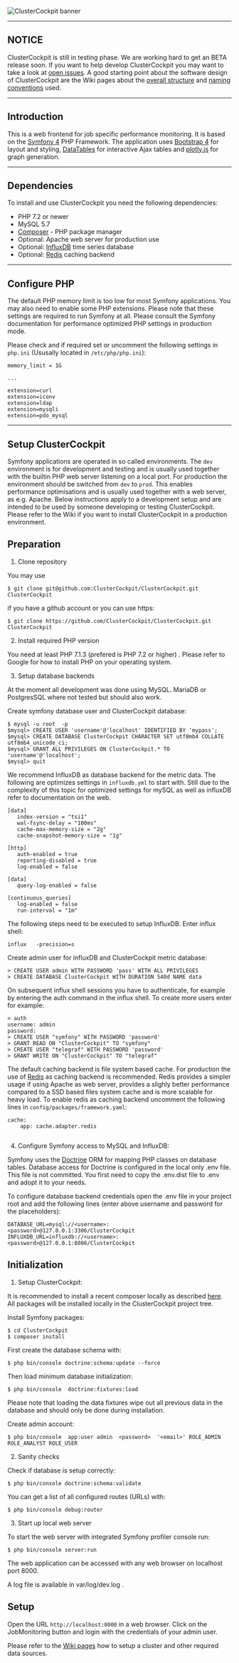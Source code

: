 ![ClusterCockpit banner](https://github.com/ClusterCockpit/ClusterCockpit/wiki/img/ClusterCockpit-banner-small.png)

--------------------------------------------------------------------------------
NOTICE
--------------------------------------------------------------------------------

ClusterCockpit is still in testing phase. We are working hard to get an BETA release soon.
If you want to help develop ClusterCockpit you may want to take a look at [open issues](https://github.com/ClusterCockpit/ClusterCockpit/issues?q=is%3Aopen+is%3Aissue).
A good starting point about the software design of ClusterCockpit are the Wiki
pages about the [overall structure](https://github.com/ClusterCockpit/ClusterCockpit/wiki/DEV-Software-structure)
and [naming conventions](https://github.com/ClusterCockpit/ClusterCockpit/wiki/DEV-Conventions)
used.

--------------------------------------------------------------------------------
Introduction
--------------------------------------------------------------------------------

This is a web frontend for job specific performance monitoring. It is based on
the [Symfony 4](https://symfony.com) PHP Framework. The application uses
[Bootstrap 4](http://getbootstrap.com) for layout and styling,
[DataTables](https://datatables.net) for interactive Ajax tables and
[plotly.js](https://plot.ly/javascript/) for graph generation.

--------------------------------------------------------------------------------
Dependencies
--------------------------------------------------------------------------------

To install and use ClusterCockpit you need the following dependencies:
- PHP 7.2 or newer
- MySQL 5.7
- [Composer](https://getcomposer.org) - PHP package manager
- Optional: Apache web server for production use
- Optional: [InfluxDB](https://docs.influxdata.com/influxdb/v1.7/introduction/getting-started/) time series database
- Optional: [Redis](https://redis.io/) caching backend

--------------------------------------------------------------------------------
Configure PHP
--------------------------------------------------------------------------------

The default PHP memory limit is too low for most Symfony applications. You may
also need to enable some PHP extensions. Please note that these settings are
required to run Symfony at all. Please consult the Symfony documentation for
performance optimized PHP settings in production mode.

Please check and if required set or uncomment the following settings in
`php.ini` (Ususally located in `/etc/php/php.ini`):

```
memory_limit = 1G

...

extension=curl
extension=iconv
extension=ldap
extension=mysqli
extension=pdo_mysql
```

--------------------------------------------------------------------------------
Setup ClusterCockpit
--------------------------------------------------------------------------------

Symfony applications are operated in so called environments.  The `dev`
environment is for development and testing and is usually used together with
the builtin PHP web server listening on a local port. For production the
environment should be switched from `dev` to `prod`. This enables
performance optimisations and is usually used together with a web server, as
e.g. Apache. Below instructions apply to a development setup and are intended
to be used by someone developing or testing ClusterCockpit. Please refer to the
Wiki if you want to install ClusterCockpit in a production environment.

## Preparation

1. Clone repository

You may use 
```
$ git clone git@github.com:ClusterCockpit/ClusterCockpit.git ClusterCockpit
```
if you have a github account or you can use https:

```
$ git clone https://github.com/ClusterCockpit/ClusterCockpit.git ClusterCockpit
```

2. Install required PHP version

You need at least PHP 7.1.3 (prefered is PHP 7.2 or higher) . Please refer to
Google for how to install PHP on your operating system.

3. Setup database backends

At the moment all development was done using  MySQL. MariaDB or
PostgresSQL where not tested but should also work.

Create symfony database user and ClusterCockpit database:

```
$ mysql -u root  -p
$mysql> CREATE USER 'username'@'localhost' IDENTIFIED BY 'mypass';
$mysql> CREATE DATABASE ClusterCockpit CHARACTER SET utf8mb4 COLLATE utf8mb4_unicode_ci;
$mysql> GRANT ALL PRIVILEGES ON ClusterCockpit.* TO 'username'@'localhost'; 
$mysql> quit
```

We recommend InfluxDB as database backend for the metric data. The following
are optimizes settings in `influxdb.yml` to start with. Still due to the
complexity of this topic for optimized settings for mySQL as well as influxDB
refer to documentation on the web.

```
[data]
   index-version = "tsi1"
   wal-fsync-delay = "100ms"
   cache-max-memory-size = "2g"
   cache-snapshot-memory-size = "1g"

[http]
   auth-enabled = true 
   reporting-disabled = true
   log-enabled = false

[data]
   query-log-enabled = false

[continuous_queries]
   log-enabled = false
   run-interval = "1m"
```

The following steps need to be executed to setup InfluxDB. Enter influx shell:

```
influx   -precision=s
```

Create admin user for influxDB and ClusterCockpit metric database:

```
> CREATE USER admin WITH PASSWORD 'pass' WITH ALL PRIVILEGES
> CREATE DATABASE ClusterCockpit WITH DURATION 540d NAME data
```

On subsequent influx shell sessions you have to authenticate, for example by
entering the auth command in the influx shell. To create more users enter for
example:

```
> auth
username: admin
password:
> CREATE USER "symfony" WITH PASSWORD 'password'
> GRANT READ ON "ClusterCockpit" TO "symfony"
> CREATE USER "telegraf" WITH PASSWORD 'password'
> GRANT WRITE ON "ClusterCockpit" TO "telegraf"

```

The default caching backend is file system based cache. For production the use
of [Redis](https://redis.io) as caching backend is recommended. Redis provides
a simpler usage if using Apache as web server, provides a slighly better
performance compared to a SSD based files system cache and is more scalable for
heavy load. To enable redis as caching backend uncomment the following lines in
`config/packages/framework.yaml`:

```
cache:
    app: cache.adapter.redis
  
```

4. Configure Symfony access to MySQL and InfluxDB:

Symfony uses the [Doctrine](https://www.doctrine-project.org) ORM for mapping
PHP classes on  database tables. Database access for Doctrine is configured in
the local only .env file. This file is not committed. You first need to copy
the .env.dist file to .env and adopt it to your needs.

To configure database backend credentials open the .env file in your project
root and add the following lines (enter above username and password for the
placeholders): 

```
DATABASE_URL=mysql://<username>:<password>@127.0.0.1:3306/ClusterCockpit
INFLUXDB_URL=influxdb://<username>:<password>@127.0.0.1:8086/ClusterCockpit
```

## Initialization

1. Setup ClusterCockpit:

It is recommended to install a recent composer locally as described
[here](https://getcomposer.org/download/). All packages will be installed
locally in the ClusterCockpit project tree.

Install Symfony packages:

```
$ cd ClusterCockpit
$ composer install
```

First create the database schema with:

```
$ php bin/console doctrine:schema:update --force
```

Then load minimum database initialization:

```
$ php bin/console  doctrine:fixtures:load
```

Please note that loading the data fixtures wipe out all previous data in the
database and should only be done during installation.

Create admin account:

```
$ php bin/console  app:user admin  <password>  '<email>' ROLE_ADMIN ROLE_ANALYST ROLE_USER
```

2. Sanity checks

Check if database is setup correctly:
```
$ php bin/console doctrine:schema:validate
```

You can get a list of all configured routes (URLs) with:
```
$ php bin/console debug:router
```

3. Start up local web server

To start the web server with integrated Symfony profiler console run:
```
$ php bin/console server:run
```

The web application can be accessed with any web browser on localhost port 8000.

A log file is available in var/log/dev.log .

## Setup

Open the URL `http://localhost:8000` in a web browser. Click on the
JobMonitoring button and login with the credentials of your admin user.

Please refer to the [Wiki pages](https://github.com/ClusterCockpit/ClusterCockpit/wiki) how to setup a
cluster and other required data sources.


